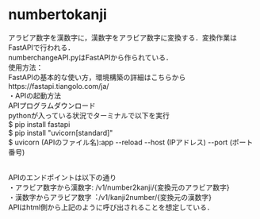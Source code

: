 # numbertokanji
アラビア数字を漢数字に，漢数字をアラビア数字に変換する．変換作業はFastAPIで行われる．
<br>
numberchangeAPI.pyはFastAPIから作られている．<br>
使用方法：<br>
FastAPIの基本的な使い方，環境構築の詳細はこちらからhttps://fastapi.tiangolo.com/ja/<br>
・APIの起動方法<br>
APIプログラムダウンロード<br>
pythonが入っている状況でターミナルで以下を実行<br>
$ pip install fastapi<br>
$ pip install "uvicorn[standard]"<br>
$ uvicorn (APIのファイル名):app --reload --host (IPアドレス) --port (ポート番号)<br>
<br>

APIのエンドポイントは以下の通り
<br>
・アラビア数字から漢数字: /v1/number2kanji/{変換元のアラビア数字}<br>
・漢数字からアラビア数字︓/v1/kanji2number/{変換元の漢数字}<br>
APIはhtml側から上記のように呼び出されることを想定している．

